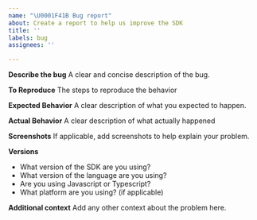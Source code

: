 ```yaml
---
name: "\U0001F41B Bug report"
about: Create a report to help us improve the SDK
title: ''
labels: bug
assignees: ''

---
```


**Describe the bug**
A clear and concise description of the bug.

**To Reproduce**
The steps to reproduce the behavior

**Expected Behavior**
A clear description of what you expected to happen.

**Actual Behavior**
A clear description of what actually happened

**Screenshots**
If applicable, add screenshots to help explain your problem.

**Versions**
* What version of the SDK are you using?
* What version of the language are you using?
* Are you using Javascript or Typescript?
* What platform are you using? (if applicable)

**Additional context**
Add any other context about the problem here.